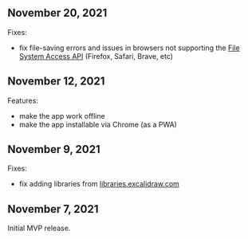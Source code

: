 ## November 20, 2021

Fixes:

- fix file-saving errors and issues in browsers not supporting the
  [File System Access API](https://developer.mozilla.org/en-US/docs/Web/API/File_System_Access_API)
  (Firefox, Safari, Brave, etc)

## November 12, 2021

Features:

- make the app work offline
- make the app installable via Chrome (as a PWA)

## November 9, 2021

Fixes:

- fix adding libraries from
  [libraries.excalidraw.com](https://libraries.excalidraw.com)

## November 7, 2021

Initial MVP release.
